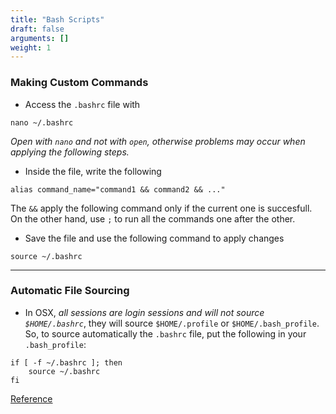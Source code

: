 ```yaml
---
title: "Bash Scripts"
draft: false
arguments: []
weight: 1
---
```


### Making Custom Commands

-   Access the `.bashrc` file with

```shell
nano ~/.bashrc
```

_Open with `nano` and not with `open`, otherwise problems may occur when applying the following steps._

-   Inside the file, write the following

```shell
alias command_name="command1 && command2 && ..."
```

The `&&` apply the following command only if the current one is succesfull. On the other hand, use `;` to run all the commands one after the other.

-   Save the file and use the following command to apply changes

```shell
source ~/.bashrc
```

* * *

### Automatic File Sourcing

-   In OSX, _all sessions are login sessions and will not source `$HOME/.bashrc`_, they will source `$HOME/.profile` or `$HOME/.bash_profile`. So, to source automatically the `.bashrc` file, put the following in your `.bash_profile`:

```shell
if [ -f ~/.bashrc ]; then
    source ~/.bashrc
fi
```

[Reference](https://stackoverflow.com/questions/44658135/osx-terminal-not-recognizing-bashrc-and-bash-profile-on-startup)
